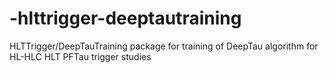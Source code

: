 # -hlttrigger-deeptautraining
HLTTrigger/DeepTauTraining package for training of DeepTau algorithm for HL-HLC HLT PFTau trigger studies
